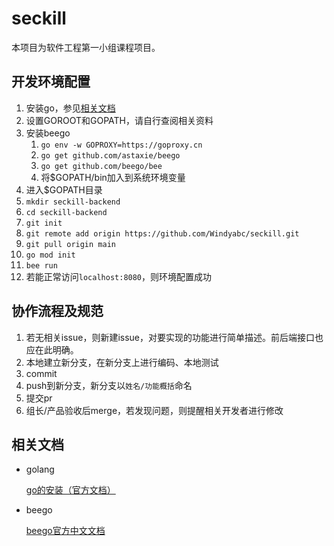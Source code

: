 # seckill

本项目为软件工程第一小组课程项目。

## 开发环境配置

1. 安装go，参见[相关文档](https://github.com/Windyabc/seckill#%E7%9B%B8%E5%85%B3%E6%96%87%E6%A1%A3)
2. 设置GOROOT和GOPATH，请自行查阅相关资料
3. 安装beego
   1. `go env -w GOPROXY=https://goproxy.cn`
   2. `go get github.com/astaxie/beego`
   3. `go get github.com/beego/bee`
   4. 将$GOPATH/bin加入到系统环境变量
4. 进入$GOPATH目录
5. `mkdir seckill-backend`
6. `cd seckill-backend`
7. `git init`
8. `git remote add origin https://github.com/Windyabc/seckill.git`
9. `git pull origin main`
10. `go mod init`
11. `bee run`
12. 若能正常访问`localhost:8080`，则环境配置成功

## 协作流程及规范

1. 若无相关issue，则新建issue，对要实现的功能进行简单描述。前后端接口也应在此明确。
2. 本地建立新分支，在新分支上进行编码、本地测试
3. commit
4. push到新分支，新分支以`姓名/功能概括`命名
5. 提交pr
6. 组长/产品验收后merge，若发现问题，则提醒相关开发者进行修改

## 相关文档

* golang

  [go的安装（官方文档）](https://golang.google.cn/doc/install)

* beego

  [beego官方中文文档](https://beego.me/docs/quickstart/new.md)

  
